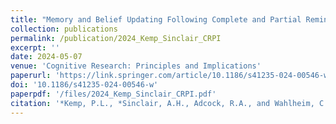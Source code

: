 ```yaml
---
title: "Memory and Belief Updating Following Complete and Partial Reminders of Fake News"
collection: publications
permalink: /publication/2024_Kemp_Sinclair_CRPI
excerpt: ''
date: 2024-05-07
venue: 'Cognitive Research: Principles and Implications'
paperurl: 'https://link.springer.com/article/10.1186/s41235-024-00546-w'
doi: '10.1186/s41235-024-00546-w'
paperpdf: '/files/2024_Kemp_Sinclair_CRPI.pdf'
citation: '*Kemp, P.L., *Sinclair, A.H., Adcock, R.A., and Wahlheim, C.N. Memory and belief updating following complete and partial reminders of fake news. Cogn. Research 9, 28 (2024). DOI: doi.org/10.1186/s41235-024-00546-w  *equal contribution'
---
```

